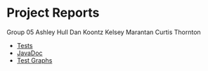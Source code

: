 # Project Reports

Group 05
Ashley Hull
Dan Koontz
Kelsey Marantan
Curtis Thornton

* [Tests](./build/reports/tests/test/)
* [JavaDoc](./build/docs/javadoc/)
* [Test Graphs](./report-accumulator)
